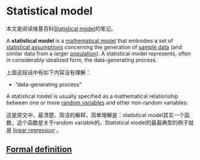 # Statistical model

本文是阅读维基百科[Statistical model](https://en.wikipedia.org/wiki/Statistical_model)的笔记。

A **statistical model** is a [mathematical model](https://en.wikipedia.org/wiki/Mathematical_model) that embodies a set of [statistical assumptions](https://en.wikipedia.org/wiki/Statistical_assumptions) concerning the generation of [sample data](https://en.wikipedia.org/wiki/Sample_(statistics)) (and similar data from a larger [population](https://en.wikipedia.org/wiki/Statistical_population)). A statistical model represents, often in considerably idealized form, the data-generating process.

上面这段话中有如下内容没有理解：

- “data-generating process”

A statistical model is usually specified as a mathematical relationship between one or more [random variables](https://en.wikipedia.org/wiki/Random_variables) and other non-random variables.

这是原文中，最清楚、简洁的解释，简单理解是：statistical model其实一个函数，这个函数是关于random variable的。Statistical model的最最典型的例子就是 [linear regression](https://en.wikipedia.org/wiki/Linear_regression) 。

## [Formal definition](https://en.wikipedia.org/wiki/Statistical_model#Formal_definition)